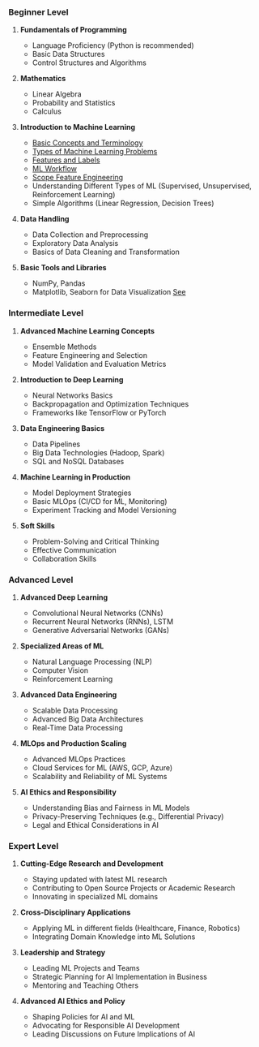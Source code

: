 ### Beginner Level

1. **Fundamentals of Programming**
   - Language Proficiency (Python is recommended)
   - Basic Data Structures
   - Control Structures and Algorithms

2. **Mathematics**
   - Linear Algebra
   - Probability and Statistics
   - Calculus

3. **Introduction to Machine Learning**
   - [Basic Concepts and Terminology](./introduction-ml.md)
   - [Types of Machine Learning Problems](./type-ml-problems.md)
   - [Features and Labels](./feature-and-label-ml.md)
   - [ML Workflow](./workflow-ml.md)
   - [Scope Feature Engineering](./scope-feature-eng.md)
   - Understanding Different Types of ML (Supervised, Unsupervised, Reinforcement Learning)
   - Simple Algorithms (Linear Regression, Decision Trees)

4. **Data Handling**
   - Data Collection and Preprocessing
   - Exploratory Data Analysis
   - Basics of Data Cleaning and Transformation

5. **Basic Tools and Libraries**
   - NumPy, Pandas
   - Matplotlib, Seaborn for Data Visualization [See](./matplotlib-seaborn.md)


### Intermediate Level

1. **Advanced Machine Learning Concepts**
   - Ensemble Methods
   - Feature Engineering and Selection
   - Model Validation and Evaluation Metrics

2. **Introduction to Deep Learning**
   - Neural Networks Basics
   - Backpropagation and Optimization Techniques
   - Frameworks like TensorFlow or PyTorch

3. **Data Engineering Basics**
   - Data Pipelines
   - Big Data Technologies (Hadoop, Spark)
   - SQL and NoSQL Databases

4. **Machine Learning in Production**
   - Model Deployment Strategies
   - Basic MLOps (CI/CD for ML, Monitoring)
   - Experiment Tracking and Model Versioning

5. **Soft Skills**
   - Problem-Solving and Critical Thinking
   - Effective Communication
   - Collaboration Skills

### Advanced Level

1. **Advanced Deep Learning**
   - Convolutional Neural Networks (CNNs)
   - Recurrent Neural Networks (RNNs), LSTM
   - Generative Adversarial Networks (GANs)

2. **Specialized Areas of ML**
   - Natural Language Processing (NLP)
   - Computer Vision
   - Reinforcement Learning

3. **Advanced Data Engineering**
   - Scalable Data Processing
   - Advanced Big Data Architectures
   - Real-Time Data Processing

4. **MLOps and Production Scaling**
   - Advanced MLOps Practices
   - Cloud Services for ML (AWS, GCP, Azure)
   - Scalability and Reliability of ML Systems

5. **AI Ethics and Responsibility**
   - Understanding Bias and Fairness in ML Models
   - Privacy-Preserving Techniques (e.g., Differential Privacy)
   - Legal and Ethical Considerations in AI

### Expert Level

1. **Cutting-Edge Research and Development**
   - Staying updated with latest ML research
   - Contributing to Open Source Projects or Academic Research
   - Innovating in specialized ML domains

2. **Cross-Disciplinary Applications**
   - Applying ML in different fields (Healthcare, Finance, Robotics)
   - Integrating Domain Knowledge into ML Solutions

3. **Leadership and Strategy**
   - Leading ML Projects and Teams
   - Strategic Planning for AI Implementation in Business
   - Mentoring and Teaching Others

4. **Advanced AI Ethics and Policy**
   - Shaping Policies for AI and ML
   - Advocating for Responsible AI Development
   - Leading Discussions on Future Implications of AI

